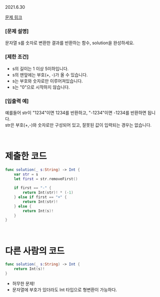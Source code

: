 2021.6.30

[문제 링크](https://programmers.co.kr/learn/courses/30/lessons/12925)

### [문제 설명]
문자열 s를 숫자로 변환한 결과를 반환하는 함수, solution을 완성하세요.

### [제한 조건]
- s의 길이는 1 이상 5이하입니다.
- s의 맨앞에는 부호(+, -)가 올 수 있습니다.
- s는 부호와 숫자로만 이루어져있습니다.
- s는 "0"으로 시작하지 않습니다.

### [입출력 예]
예를들어 str이 "1234"이면 1234를 반환하고, "-1234"이면 -1234를 반환하면 됩니다.     
str은 부호(+,-)와 숫자로만 구성되어 있고, 잘못된 값이 입력되는 경우는 없습니다.


<br>

# 제출한 코드
```swift
func solution(_ s:String) -> Int {
    var str = s
    let first = str.removeFirst()
    
    if first == "-" {
        return Int(str)! * (-1)
    } else if first == "+" {
        return Int(str)!
    } else {
        return Int(s)!
    }
}
```

<br>

# 다른 사람의 코드
```swift
func solution(_ s:String) -> Int {
    return Int(s)!
}
```
- 허무한 문제!
- 문자열에 부호가 있더라도 Int 타입으로 형변환이 가능하다.